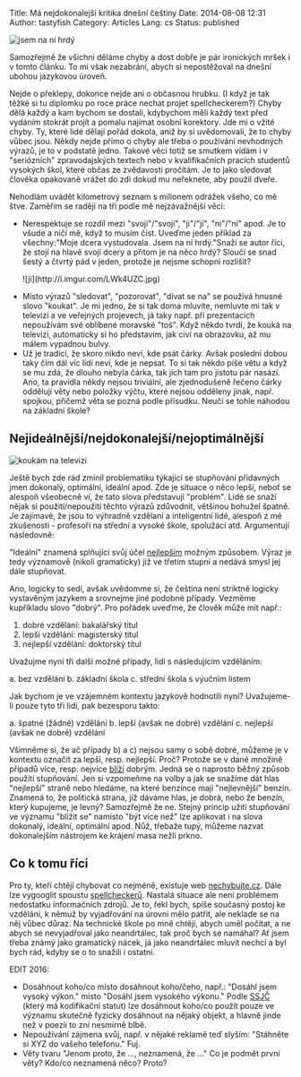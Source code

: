 Title: Má nejdokonalejší kritika dnešní češtiny
Date: 2014-08-08 12:31
Author: tastyfish
Category: Articles
Lang: cs
Status: published

![jsem na ní hrdý](http://i.imgur.com/GjELHTV.png)

Samozřejmě že všichni děláme chyby a dost dobře je pár ironických mršek
i v tomto článku. To mi však nezabrání, abych si nepostěžoval na dnešní
ubohou jazykovou úroveň.

Nejde o překlepy, dokonce nejde ani o občasnou hrubku. (I když je tak
těžké si tu diplomku po roce práce nechat projet spellcheckerem?) Chyby
dělá každý a kam bychom se dostali, kdybychom měli každý text před
vydáním stokrát projít a pomalu najímat osobní korektory. Jde mi o vžité
chyby. Ty, které lidé dělají pořád dokola, aniž by si uvědomovali, že to
chyby vůbec jsou. Někdy nejde přímo o chyby ale třeba o používání
nevhodných výrazů, je to v podstatě jedno. Takové věci totiž se smutkem
vídám i v "seriózních" zpravodajských textech nebo v kvalifikačních
pracích studentů vysokých škol, které občas ze zvědavosti pročítám. Je
to jako sledovat člověka opakovaně vrážet do zdi dokud mu neřeknete, aby
použil dveře.

Nehodlám uvádět kilometrový seznam s milionem odrážek všeho, co mě štve.
Zaměřím se raději na tři podle mě nejzávažnější věci:

-   Nerespektuje se rozdíl mezi "svoji"/"svojí", "ji"/"jí",
    "ni"/"ní" apod. Je to všude a ničí mě, když to musím číst. Uveďme
    jeden příklad za všechny:"Moje dcera vystudovala. Jsem na ní
    hrdý."Snaží se autor říci, že stojí na hlavě svojí dcery a přitom je
    na něco hrdý? Sloučí se snad šestý a čtvrtý pád v jeden, protože je
    nejsme schopni rozlišit?
    <p>
    ![ji](http://i.imgur.com/LWk4UZC.jpg)
-   Místo výrazů "sledovat", "pozorovat", "dívat se na" se používá
    hnusné slovo "koukat". Je mi jedno, že si tak doma mluvíte, nemluvte
    mi tak v televizi a ve veřejných projevech, já taky např. při
    prezentacích nepoužívám své oblíbené moravské "toš". Když někdo
    tvrdí, že kouká na televizi, automaticky si ho představím, jak civí
    na obrazovku, až mu málem vypadnou bulvy.
-   Už je tradicí, že skoro nikdo neví, kde psát čárky. Avšak poslední
    dobou taky čím dál víc lidí neví, kde je nepsat. To si tak někdo
    píše větu a když se mu zdá, že dlouho nebyla čárka, tak jich tam pro
    jistotu pár nasází. Ano, ta pravidla někdy nejsou triviální,
    ale zjednodušeně řečeno čárky oddělují věty nebo položky výčtu,
    které nejsou odděleny jinak, např. spojkou, přičemž věta se pozná
    podle přísudku. Neučí se tohle náhodou na základní škole?

Nejideálnější/nejdokonalejší/nejoptimálnější
--------------------------------------------

![koukám na televizi](http://i.imgur.com/8FmiXYz.png)

Ještě bych zde rád zmínil problematiku týkající se stupňování přídavných
jmen dokonalý, optimální, ideální apod. Zde je situace o něco lepší,
neboť se alespoň všeobecně ví, že tato slova představují "problém". Lidé
se snaží nějak si použití/nepoužití těchto výrazů zdůvodnit, většinou
bohužel špatně. Je zajímavé, že jsou to výhradně vzdělaní a inteligentní
lidé, alespoň z mé zkušenosti - profesoři na střední a vysoké škole,
spolužáci atd. Argumentují následovně:

"Ideální" znamená splňující svůj účel <span
style="text-decoration: underline;">nejlepším</span> možným způsobem.
Výraz je tedy významově (nikoli gramaticky) již ve třetím stupni a
nedává smysl jej dále stupňovat.

Ano, logicky to sedí, avšak uvědomme si, že čeština není striktně
logicky vystavěným jazykem a srovnejme jiné podobné případy. Vezměme
kupříkladu slovo "dobrý". Pro pořádek uveďme, že člověk může mít např.:

1.  dobré vzdělání: bakalářský titul
2.  lepší vzdělání: magisterský titul
3.  nejlepší vzdělání: doktorský titul

Uvažujme nyní tři další možné případy, lidi s následujícím vzděláním:

a.  bez vzdělání
b.  základní škola
c.  střední škola s výučním listem

Jak bychom je ve vzájemném kontextu jazykově hodnotili nyní?
Uvažujeme-li pouze tyto tři lidi, pak bezesporu takto:

a.  špatné (žádné) vzdělání
b.  lepší (avšak ne dobré) vzdělání
c.  nejlepší (avšak ne dobré) vzdělání

Všimněme si, že ač případy b) a c) nejsou samy o sobě dobré, můžeme je v
kontextu označit za lepší, resp. nejlepší. Proč? Protože se v dané
množině případů více, resp. nejvíce <span
style="text-decoration: underline;">blíží</span> dobrým. Jedná se o
naprosto běžný způsob použití stupňování. Jen si vzpomeňme na volby a
jak se snažíme dát hlas "nejlepší" straně nebo hledáme, na které
benzínce mají "nejlevnější" benzín. Znamená to, že politická strana, jíž
dáváme hlas, je dobrá, nebo že benzín, který kupujeme, je levný?
Samozřejmě že ne. Stejný princip užití stupňování ve významu "blížit se"
namísto "být více než" lze aplikovat i na slova dokonalý, ideální,
optimální apod. Nůž, třebaže tupý, můžeme nazvat dokonalejším nástrojem
ke krájení masa nežli prkno.

Co k tomu říci
--------------

Pro ty, kteří chtějí chybovat co nejméně, existuje web
[nechybujte.cz](http://www.nechybujte.cz/). Dále lze vygooglit spoustu
[spellcheckerů](http://studentka.sms.cz/index.php?P_id_kategorie=7630&P_soubor=student%2Fpravopis.php%3Fakce%3Dpravopis%26studweb%3D0).
Nastalá situace ale není problémem nedostatku informačních zdrojů. Je
to, řekl bych, spíše současný postoj ke vzdělání, k němuž by vyjadřování
na úrovni mělo patřit, ale neklade se na něj vůbec důraz. Na technické
škole po mně chtějí, abych uměl počítat, a ne abych se nevyjadřoval jako
neandrtálec, tak proč bych se namáhal? Ať jsem třeba známý jako
gramatický nácek, já jako neandrtálec mluvit nechci a byl bych rád,
kdyby se o to snažili i ostatní.

EDIT 2016:

-   Dosáhnout koho/co místo dosáhnout koho/čeho, např.: "Dosáhl jsem
    vysoký výkon." místo "Dosáhl jsem vysokého výkonu." Podle
    [SSJČ](http://ssjc.ujc.cas.cz/search.php?heslo=dos%C3%A1hnouti&sti=11697&where=hesla)
    (který má kodifikační statut) lze dosáhnout koho/co použít pouze ve
    významu skutečně fyzicky dosáhnout na nějaký objekt, a hlavně jinde
    než v poezii to zní nesmírně blbě.
-   Nepoužívání zájmena svůj, např. v nějaké reklamě teď slyším:
    "Stáhněte si XYZ do vašeho telefonu." Fuj.
-   Věty tvaru "Jenom proto, že ..., neznamená, že ..." Co je podmět
    první věty? Kdo/co neznamená něco? Proto?
